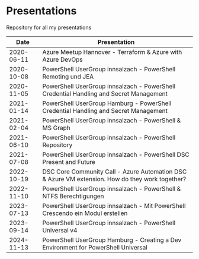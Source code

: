 # Presentations

Repository for all my presentations

| Date       | Presentation                                                                           |
| ---------- | -------------------------------------------------------------------------------------- |
| 2020-06-11 | Azure Meetup Hannover - Terraform & Azure with Azure DevOps                            |
| 2020-10-08 | PowerShell UserGroup innsalzach - PowerShell Remoting und JEA                          |
| 2020-11-05 | PowerShell UserGroup innsalzach - PowerShell Credential Handling and Secret Management |
| 2021-01-14 | PowerShell UserGroup Hamburg - PowerShell Credential Handling and Secret Management    |
| 2021-02-04 | PowerShell UserGroup innsalzach - PowerShell & MS Graph                                |
| 2021-06-10 | PowerShell UserGroup innsalzach - PowerShell Repository                                |
| 2021-07-08 | PowerShell UserGroup innsalzach - PowerShell DSC Present and Future                    |
| 2022-10-19 | DSC Core Community Call - Azure Automation DSC & Azure VM extension. How do they work together?|
| 2022-11-10 | PowerShell UserGroup innsalzach - PowerShell & NTFS Berechtigungen|
| 2023-07-13 | PowerShell UserGroup innsalzach - Mit PowerShell Crescendo ein Modul erstellen|
| 2023-09-14 | PowerShell UserGroup innsalzach - PowerShell Universal v4|
| 2024-11-13 | PowerShell UserGroup Hamburg - Creating a Dev Environment for PowerShell Universal|
